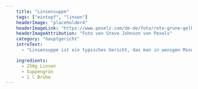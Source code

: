 ```yaml
---
    title: "Linsensuppe"
    tags: ["eintopf", "linsen"]
    headerImage: "placeholder4"
    headerImageLink: "https://www.pexels.com/de-de/foto/rote-grune-gelbe-und-blaue-abstrakte-malerei-1283208/"
    headerImageAttribution: "Foto von Steve Johnson von Pexels"
    category: "hauptgericht"
    introText:
      - "Linsensuppe ist ein typisches Gericht, das man in wenigen Minuten zubereitet und das dann vor sich hin köchelt. Hin und wieder sollte man einen freundlichen Blick werfen. Ein weiterer Vorteil ist, dass man das Gericht vegetarisch und nicht-vegetarisch zubereiten kann."

    ingredients:
      - 250g Linsen
      - Suppengrün
      - 1 l Brühe
---
```


